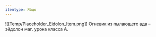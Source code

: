 ```yaml
---
itemtype: Яйцо
---
```

![[Temp/Placeholder_Eidolon_Item.png]]
Огневик из пылающего ада – эйдолон маг. урона класса А.
